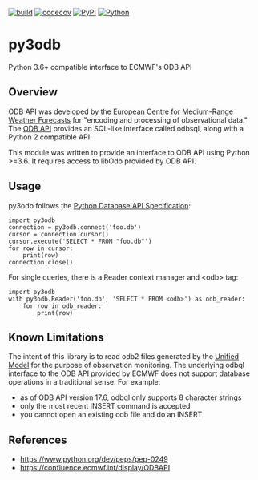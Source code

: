 [![build](https://img.shields.io/circleci/build/github/opus49/py3odb)](https://circleci.com/gh/opus49/py3odb)
[![codecov](https://img.shields.io/codecov/c/github/opus49/py3odb)](https://codecov.io/gh/opus49/py3odb)
[![PyPI](https://img.shields.io/pypi/v/py3odb?color=blue)](https://pypi.org/project/py3odb/)
[![Python](https://img.shields.io/pypi/pyversions/py3odb)](https://www.python.org/downloads/release/python-360/)


# py3odb
Python 3.6+ compatible interface to ECMWF's ODB API


## Overview
ODB API was developed by the [European Centre for Medium-Range Weather Forecasts](https://www.ecmwf.int/) for "encoding and processing of observational data."  The [ODB API](https://confluence.ecmwf.int/display/ODBAPI) provides an SQL-like interface called odbsql, along with a Python 2 compatible API.  

This module was written to provide an interface to ODB API using Python >=3.6.  It requires access to libOdb provided by ODB API.


## Usage
py3odb follows the [Python Database API Specification](https://www.python.org/dev/peps/pep-0249):

    import py3odb
    connection = py3odb.connect('foo.db')
    cursor = connection.cursor()
    cursor.execute('SELECT * FROM "foo.db"')
    for row in cursor:
        print(row)
    connection.close()

For single queries, there is a Reader context manager and \<odb> tag:

    import py3odb
    with py3odb.Reader('foo.db', 'SELECT * FROM <odb>') as odb_reader:
        for row in odb_reader:
            print(row)


## Known Limitations
The intent of this library is to read odb2 files generated by the [Unified Model](https://www.metoffice.gov.uk/) for the purpose of observation monitoring.  The underlying odbql interface to the ODB API provided by ECMWF does not support database operations in a traditional sense.  For example:
* as of ODB API version 17.6, odbql only supports 8 character strings
* only the most recent INSERT command is accepted
* you cannot open an existing odb file and do an INSERT


## References
* https://www.python.org/dev/peps/pep-0249
* https://confluence.ecmwf.int/display/ODBAPI

